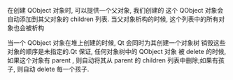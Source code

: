 在创建 QObject 对象时, 可以提供一个父对象, 我们创建的
这个 QObject 对象会自动添加到其父对象的 children 列表.
当父对象析构的时候, 这个列表中的所有对象也会被析构

当一个 QObject 对象在堆上创建的时候, Qt 会同时为其创建一个对象树
销毁这些对象的顺序是未指定的.Qt 保证, 任何对象树中的 QObject 对象
被 delete 的时候, 如果这个对象有 parent , 则自动将其从 parent 的
children 列表中删除;如果有孩子, 则自动 delete 每一个孩子.